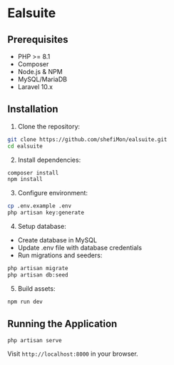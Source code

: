 # Ealsuite


## Prerequisites
- PHP >= 8.1
- Composer
- Node.js & NPM
- MySQL/MariaDB
- Laravel 10.x

## Installation
1. Clone the repository:
```bash
git clone https://github.com/shefiMon/ealsuite.git
cd ealsuite
```

2. Install dependencies:
```bash
composer install
npm install
```

3. Configure environment:
```bash
cp .env.example .env
php artisan key:generate
```

4. Setup database:
- Create database in MySQL
- Update .env file with database credentials
- Run migrations and seeders:
```bash
php artisan migrate
php artisan db:seed
```

5. Build assets:
```bash
npm run dev
```

## Running the Application
```bash
php artisan serve
```
Visit `http://localhost:8000` in your browser.

